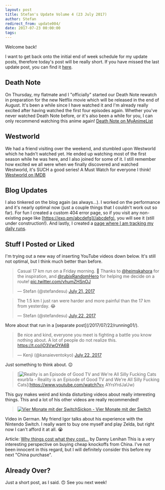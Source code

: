 ```yaml
---
layout: post
title: Stefan's Update Volume 4 (23 July 2017)
author: Stefan
redirect_from: update004/
date: 2017-07-23 00:00:00
tags:
---
```


Welcome back!

I want to get back onto the initial end of week schedule for my update posts, therefore today's post will be really short. If you have missed the last update post, you can find it [here](/update003/).

## Death Note
On Thursday, my flatmate and I "officially" started our Death Note rewatch in preparation for the new Netflix movie which will be released in the end of August. It's been a while since I have watched it and I'm already really excited after having watched the first four episodes again. Whether you've never watched Death Note before, or it's also been a while for you, I can only recommend watching this anime again! 
[Death Note on MyAnimeList](https://myanimelist.net/anime/1535/Death_Note)

## Westworld
We had a friend visiting over the weekend, and stumbled upon Westworld which he hadn't watched yet. He ended up watching most of the first season while he was here, and I also joined for some of it. I still remember how excited we all were when we finally discovered and watched Westworld, it's SUCH a good series! A Must Watch for everyone I think!
[Westworld on IMDB](http://www.imdb.com/title/tt0475784/)

## Blog Updates
I also tinkered on the blog again (as always...). I worked on the performance and it's nearly optimal now (just a couple things that I couldn't work out so far). For fun I created a custom 404 error page, so if you visit any non-existing page like [https://exo.pm/abcdefg](/abcdefg), you will see it (still under construction!). And lastly, I created a [page where I am tracking my daily runs](/running/).

## Stuff I Posted or Liked
I'm trying out a new way of inserting YouTube videos down below. It's still not optimal, but I think much better than before.

<blockquote class="twitter-tweet" data-lang="en"><p lang="en" dir="ltr">Casual 17 km run on a Friday morning. 💪 Thanks to <a href="https://twitter.com/heimskahora">@heimskahora</a> for the inspiration, and <a href="https://twitter.com/rubixRandomHero">@rubixRandomHero</a> for helping me decide on a route! <a href="https://t.co/vhumZHSnOJ">pic.twitter.com/vhumZHSnOJ</a></p>&mdash; Stefan (@stefandesu) <a href="https://twitter.com/stefandesu/status/888343359655424000">July 21, 2017</a></blockquote>
<blockquote class="twitter-tweet" data-lang="en"><p lang="en" dir="ltr">The 1.5 km I just ran were harder and more painful than the 17 km from yesterday. 😂</p>&mdash; Stefan (@stefandesu) <a href="https://twitter.com/stefandesu/status/888670905416597504">July 22, 2017</a></blockquote>More about that run in a [separate post](/2017/07/22/running01/).

<blockquote class="twitter-tweet" data-lang="en"><p lang="en" dir="ltr">Be nice and kind, everyone you meet is fighting a battle you know nothing about. A lot of people do not realize this. <a href="https://t.co/jO3VwOYA6B">https://t.co/jO3VwOYA6B</a></p>&mdash; Kenji (@kanaieventokyo) <a href="https://twitter.com/kanaieventokyo/status/888628320715235328">July 22, 2017</a></blockquote>Just something to think about. 😉

> [![Reality is an Episode of Good TV and We're All Silly Fucking Cats](https://img.youtube.com/vi/AYrsYrdJaUw/mqdefault.jpg)exurb1a - Reality is an Episode of Good TV and We're All Silly Fucking Cats](https://www.youtube.com/watch?v= AYrsYrdJaUw)
 
This guy makes weird and kinda disturbing videos about really interesting things. This and a lot of his other videos are really recommended!

> [![Vier Monate mit der Switch](https://img.youtube.com/vi/BOkOnVYLnrs/mqdefault.jpg)Sickon - Vier Monate mit der Switch](https://www.youtube.com/watch?v=BOkOnVYLnrs)

Video in German. My friend Igor talks about his experience with the Nintendo Switch. I really want to buy one myself and play Zelda, but right now I can't afford it at all. 😭

Article: [Why things cost what they cost...](https://www.linkedin.com/pulse/why-things-cost-what-danny-lenihan) by Danny Lenihan
This is a very interesting perspective on buying cheap knockoffs from China. I've not been innocent in this regard, but I will definitely consider this before my next "China purchase".

## Already Over?
Just a short post, as I said. 🙃 See you next week!
